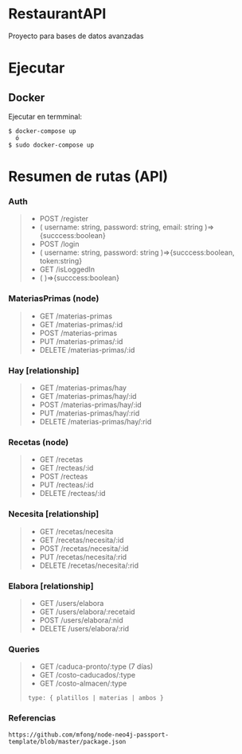 # RestaurantAPI
Proyecto para bases de datos avanzadas


# Ejecutar

## Docker

Ejecutar en termminal:

    $ docker-compose up  
      ó
    $ sudo docker-compose up

# Resumen de rutas (API)

### Auth
>* POST /register
>  * ( username: string, password: string, email: string )=>{succcess:boolean}
>* POST /login
>  * ( username: string, password: string )=>{succcess:boolean, token:string}
>* GET /isLoggedIn
>  * ( )=>{succcess:boolean}

### MateriasPrimas (node)
>* GET /materias-primas
>* GET /materias-primas/:id
>* POST /materias-primas
>* PUT /materias-primas/:id
>* DELETE /materias-primas/:id

### Hay [relationship]
>* GET /materias-primas/hay
>* GET /materias-primas/hay/:id
>* POST /materias-primas/hay/:id
>* PUT /materias-primas/hay/:rid
>* DELETE /materias-primas/hay/:rid

### Recetas (node)
>* GET /recetas
>* GET /recteas/:id
>* POST /recteas
>* PUT /recteas/:id
>* DELETE /recteas/:id

### Necesita [relationship]
>* GET /recetas/necesita
>* GET /recetas/necesita/:id
>* POST /recetas/necesita/:id
>* PUT /recetas/necesita/:rid
>* DELETE /recetas/necesita/:rid

### Elabora [relationship]
>* GET /users/elabora
>* GET /users/elabora/:recetaid
>* POST /users/elabora/:nid
>* DELETE /users/elabora/:rid

### Queries

>* GET /caduca-pronto/:type (7 días)
>* GET /costo-caducados/:type
>* GET /costo-almacen/:type  
>
>`type: { platillos | materias | ambos }`

### Referencias

`https://github.com/mfong/node-neo4j-passport-template/blob/master/package.json`
